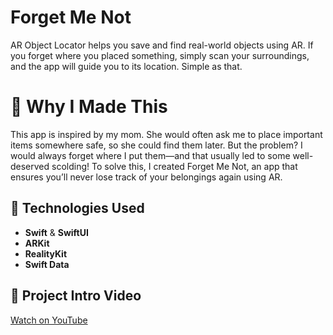 # Forget Me Not

AR Object Locator helps you save and find real-world objects using AR. If you forget where you placed something, simply scan your surroundings, and the app will guide you to its location. Simple as that.

# 🌟 Why I Made This

This app is inspired by my mom. She would often ask me to place important items somewhere safe, so she could find them later. But the problem? I would always forget where I put them—and that usually led to some well-deserved scolding! To solve this, I created Forget Me Not, an app that ensures you’ll never lose track of your belongings again using AR.


## 🔧 Technologies Used
- **Swift** & **SwiftUI**  
- **ARKit**  
- **RealityKit**  
- **Swift Data**  


## 🎥 Project Intro Video  
[Watch on YouTube](https://youtu.be/puy7svIaHbc)

